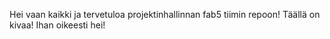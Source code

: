 Hei vaan kaikki ja tervetuloa projektinhallinnan fab5 tiimin repoon!
Täällä on kivaa! Ihan oikeesti hei!

